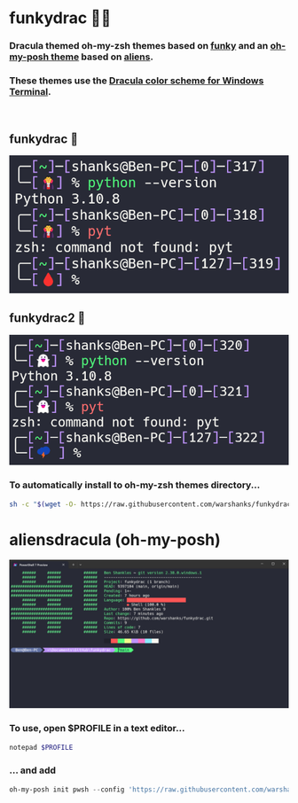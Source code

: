 # funkydrac 🧛👻
### Dracula themed oh-my-zsh themes based on [funky](https://github.com/ohmyzsh/ohmyzsh/blob/master/themes/funky.zsh-theme) and an [oh-my-posh theme](#aliensdracula-oh-my-posh) based on [aliens](https://github.com/JanDeDobbeleer/oh-my-posh/blob/main/themes/aliens.omp.json).
### These themes use the [Dracula color scheme for Windows Terminal](https://draculatheme.com/windows-terminal).
<br />

## funkydrac 🧛
![funkydrac](./samples/funkydrac.png)
## funkydrac2 👻
![funkydrac2](./samples/funkydrac2.png)

### To automatically install to oh-my-zsh themes directory...
```bash
sh -c "$(wget -O- https://raw.githubusercontent.com/warshanks/funkydrac/main/install.sh)"
```


# aliensdracula (oh-my-posh)
![aliensdracula](./samples/aliensdracula.png)
### To use, open $PROFILE in a text editor...
```powershell
notepad $PROFILE
```
### ... and add
```powershell
oh-my-posh init pwsh --config 'https://raw.githubusercontent.com/warshanks/funkydrac/main/aliensdracula.omp.json' | Invoke-Expression
```
